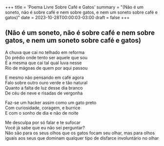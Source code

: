 +++
title = 'Poema Livre Sobre Café e Gatos'
summary = "(Não é um soneto, não é sobre café e nem sobre gatos, e nem um soneto sobre café e gatos)"
date = 2023-10-28T00:00:03-03:00
draft = false
+++

## (Não é um soneto, não é sobre café e nem sobre gatos, e nem um soneto sobre café e gatos)

A chuva que cai no telhado em reforma  
Do prédio onde tento ser aquele que sou  
É a mesma que cai tal qual luva nesse  
Rio de mágoas de quem por aqui passou  

E mesmo não pensando em café agora  
Falo sobre outro ouro verde e tão natural  
Quanto a falta de luz desse dia branco  
De céu de neve e risadas de vergonha  

Faz-se um hacker assim como um gato preto  
Com curiosidade, coragem, e burrice  
E com o sonho de dia e não de noite  

Me desculpa por só falar e te sufocar  
Você já sabe que eu não sei perguntar?  
Não são para os seus olhos que os gatos focam seu olhar, mas para olhos iguais
aos seus que dominam qualquer tipo de disfarce involuntário no olhar  
